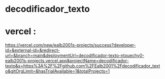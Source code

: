# decodificador_texto

# vercel :
https://vercel.com/new/ealb2001s-projects/success?developer-id=&external-id=&redirect-url=&branch=main&deploymentUrl=decodificador-texto-ntxuechy0-ealb2001s-projects.vercel.app&projectName=decodificador-texto&s=https%3A%2F%2Fgithub.com%2FEalb2001%2Fdecodificador_texto&gitOrgLimit=&hasTrialAvailable=1&totalProjects=1
